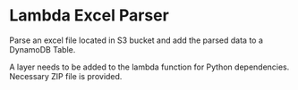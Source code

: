 ﻿# Lambda Excel Parser

Parse an excel file located in S3 bucket and add the parsed data to a DynamoDB Table.

A layer needs to be added to the lambda function for Python dependencies. Necessary ZIP file is provided.